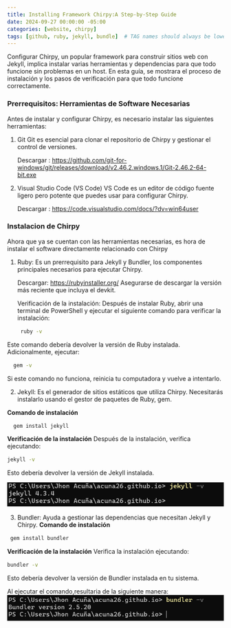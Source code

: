 ```yaml
---
title: Installing Framework Chirpy:A Step-by-Step Guide
date: 2024-09-27 00:00:00 -05:00
categories: [website, chirpy]
tags: [github, ruby, jekyll, bundle]  # TAG names should always be lowercase
---
```


Configurar Chirpy, un popular framework para construir sitios web con Jekyll, implica instalar varias herramientas y dependencias para que todo funcione sin problemas en un host. En esta guía, se mostrara el proceso de instalación y los pasos de verificación para que todo funcione correctamente.

### Prerrequisitos: Herramientas de Software Necesarias
Antes de instalar y configurar Chirpy, es necesario instalar las siguientes herramientas:
1. Git
   Git es esencial para clonar el repositorio de Chirpy y gestionar el control de versiones.
   
   
   Descargar : https://github.com/git-for-windows/git/releases/download/v2.46.2.windows.1/Git-2.46.2-64-bit.exe




2. Visual Studio Code (VS Code)
   VS Code es un editor de código fuente ligero pero potente que puedes usar para configurar Chirpy.

   Descargar : https://code.visualstudio.com/docs/?dv=win64user

### Instalacion de Chirpy
Ahora que ya se cuentan con las herramientas necesarias, es hora de instalar el software directamente relacionado con Chirpy

1. Ruby:
   Es un prerrequisito para Jekyll y Bundler, los componentes principales necesarios para ejecutar Chirpy.

   Descargar: https://rubyinstaller.org/
   Asegurarse de descargar la versión más reciente que incluya el devkit.

   Verificación de la instalación:
   Después de instalar Ruby, abrir una terminal de PowerShell y ejecutar el siguiente comando para verificar la instalación:
   ```bash
    ruby -v
   ```
Este comando debería devolver la versión de Ruby instalada.
Adicionalmente, ejecutar:
  ```bash
    gem -v
   ```
Si este comando no funciona, reinicia tu computadora y vuelve a intentarlo.


2.  Jekyll:
    Es el generador de sitios estáticos que utiliza Chirpy. Necesitarás instalarlo usando el gestor de paquetes de Ruby, gem.

**Comando de instalación**
  ```bash
    gem install jekyll
   ```
**Verificación de la instalación**
Después de la instalación, verifica ejecutando:
  ```bash
jekyll -v
  ```
Esto debería devolver la versión de Jekyll instalada.

![alt text](/assets/images/jekyll-v.png)

3. Bundler: 
   Ayuda a gestionar las dependencias que necesitan Jekyll y Chirpy.
   **Comando de instalación**
  ```bash
   gem install bundler
   ```
   **Verificación de la instalación**
   Verifica la instalación ejecutando:
  ```bash
  bundler -v
  ```
  Esto debería devolver la versión de Bundler instalada en tu sistema.

Al ejecutar el comando,resultaria de la siguiente manera:
![fIGURE1](/assets/images/bundler-v.png)





